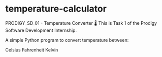 # temperature-calculator
PRODIGY_SD_01 - Temperature Converter 🌡️
This is Task 1 of the Prodigy Software Development Internship.

A simple Python program to convert temperature between:

Celsius
Fahrenheit
Kelvin

